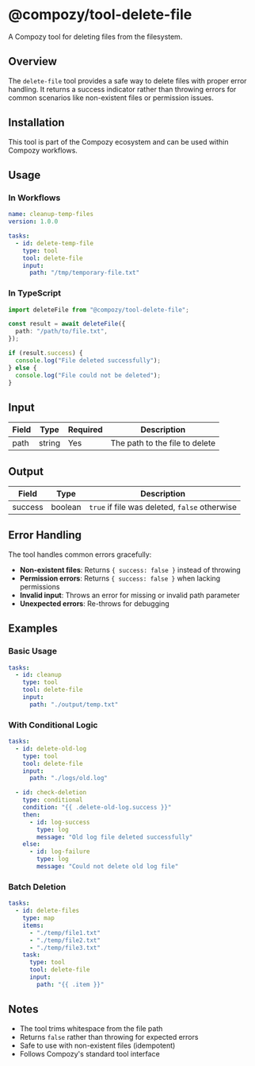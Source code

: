 # @compozy/tool-delete-file

A Compozy tool for deleting files from the filesystem.

## Overview

The `delete-file` tool provides a safe way to delete files with proper error handling. It returns a success indicator rather than throwing errors for common scenarios like non-existent files or permission issues.

## Installation

This tool is part of the Compozy ecosystem and can be used within Compozy workflows.

## Usage

### In Workflows

```yaml
name: cleanup-temp-files
version: 1.0.0

tasks:
  - id: delete-temp-file
    type: tool
    tool: delete-file
    input:
      path: "/tmp/temporary-file.txt"
```

### In TypeScript

```typescript
import deleteFile from "@compozy/tool-delete-file";

const result = await deleteFile({
  path: "/path/to/file.txt",
});

if (result.success) {
  console.log("File deleted successfully");
} else {
  console.log("File could not be deleted");
}
```

## Input

| Field | Type   | Required | Description                    |
| ----- | ------ | -------- | ------------------------------ |
| path  | string | Yes      | The path to the file to delete |

## Output

| Field   | Type    | Description                                   |
| ------- | ------- | --------------------------------------------- |
| success | boolean | `true` if file was deleted, `false` otherwise |

## Error Handling

The tool handles common errors gracefully:

- **Non-existent files**: Returns `{ success: false }` instead of throwing
- **Permission errors**: Returns `{ success: false }` when lacking permissions
- **Invalid input**: Throws an error for missing or invalid path parameter
- **Unexpected errors**: Re-throws for debugging

## Examples

### Basic Usage

```yaml
tasks:
  - id: cleanup
    type: tool
    tool: delete-file
    input:
      path: "./output/temp.txt"
```

### With Conditional Logic

```yaml
tasks:
  - id: delete-old-log
    type: tool
    tool: delete-file
    input:
      path: "./logs/old.log"

  - id: check-deletion
    type: conditional
    condition: "{{ .delete-old-log.success }}"
    then:
      - id: log-success
        type: log
        message: "Old log file deleted successfully"
    else:
      - id: log-failure
        type: log
        message: "Could not delete old log file"
```

### Batch Deletion

```yaml
tasks:
  - id: delete-files
    type: map
    items:
      - "./temp/file1.txt"
      - "./temp/file2.txt"
      - "./temp/file3.txt"
    task:
      type: tool
      tool: delete-file
      input:
        path: "{{ .item }}"
```

## Notes

- The tool trims whitespace from the file path
- Returns `false` rather than throwing for expected errors
- Safe to use with non-existent files (idempotent)
- Follows Compozy's standard tool interface
